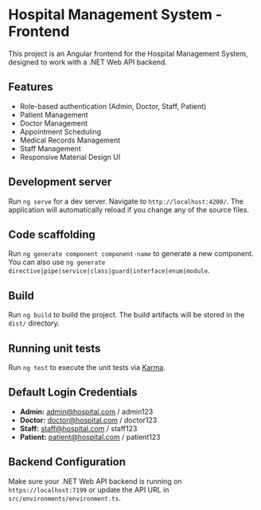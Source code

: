 # Hospital Management System - Frontend

This project is an Angular frontend for the Hospital Management System, designed to work with a .NET Web API backend.

## Features

- Role-based authentication (Admin, Doctor, Staff, Patient)
- Patient Management
- Doctor Management
- Appointment Scheduling
- Medical Records Management
- Staff Management
- Responsive Material Design UI

## Development server

Run `ng serve` for a dev server. Navigate to `http://localhost:4200/`. The application will automatically reload if you change any of the source files.

## Code scaffolding

Run `ng generate component component-name` to generate a new component. You can also use `ng generate directive|pipe|service|class|guard|interface|enum|module`.

## Build

Run `ng build` to build the project. The build artifacts will be stored in the `dist/` directory.

## Running unit tests

Run `ng test` to execute the unit tests via [Karma](https://karma-runner.github.io).

## Default Login Credentials

- **Admin:** admin@hospital.com / admin123
- **Doctor:** doctor@hospital.com / doctor123  
- **Staff:** staff@hospital.com / staff123
- **Patient:** patient@hospital.com / patient123

## Backend Configuration

Make sure your .NET Web API backend is running on `https://localhost:7199` or update the API URL in `src/environments/environment.ts`.
